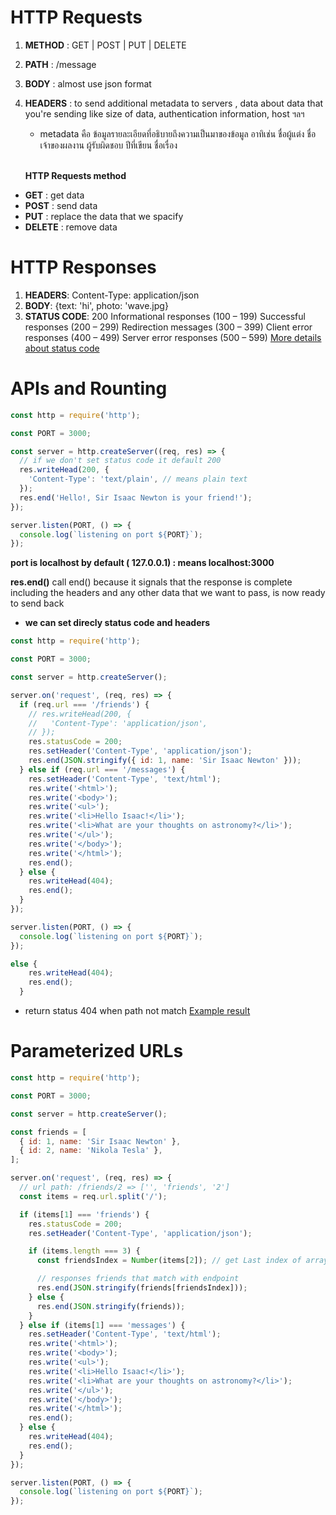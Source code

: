 # HTTP Requests

1. **METHOD** : GET | POST | PUT | DELETE
2. **PATH** : /message
3. **BODY** : almost use json format
4. **HEADERS** : to send additional metadata to servers , data about data that you're sending like size of data, authentication information, host ฯลฯ

   - metadata คือ ข้อมูลรายละเอียดที่อธิบายถึงความเป็นมาของข้อมูล
     อาทิเช่น ชื่อผู้แต่ง ชื่อเจ้าของผลงาน ผู้รับผิดชอบ ปีที่เขียน ชื่อเรื่อง

    <br/>

   **HTTP Requests method**

- **GET** : get data
- **POST** : send data
- **PUT** : replace the data that we spacify
- **DELETE** : remove data

# HTTP Responses

1. **HEADERS**: Content-Type: application/json
2. **BODY**: {text: 'hi', photo: 'wave.jpg}
3. **STATUS CODE**: 200
   Informational responses (100 – 199)
   Successful responses (200 – 299)
   Redirection messages (300 – 399)
   Client error responses (400 – 499)
   Server error responses (500 – 599)
   [More details about status code](https://developer.mozilla.org/en-US/docs/Web/HTTP/Status)

# APIs and Rounting

```js
const http = require('http');

const PORT = 3000;

const server = http.createServer((req, res) => {
  // if we don't set status code it default 200
  res.writeHead(200, {
    'Content-Type': 'text/plain', // means plain text
  });
  res.end('Hello!, Sir Isaac Newton is your friend!');
});

server.listen(PORT, () => {
  console.log(`listening on port ${PORT}`);
});
```

**port is localhost by default ( 127.0.0.1) : means localhost:3000**

**res.end()** call end() because it signals that the response is complete including the headers and any other data that we want to pass, is now ready to send back

- **we can set direcly status code and headers**

```js
const http = require('http');

const PORT = 3000;

const server = http.createServer();

server.on('request', (req, res) => {
  if (req.url === '/friends') {
    // res.writeHead(200, {
    //   'Content-Type': 'application/json',
    // });
    res.statusCode = 200;
    res.setHeader('Content-Type', 'application/json');
    res.end(JSON.stringify({ id: 1, name: 'Sir Isaac Newton' }));
  } else if (req.url === '/messages') {
    res.setHeader('Content-Type', 'text/html');
    res.write('<html>');
    res.write('<body>');
    res.write('<ul>');
    res.write('<li>Hello Isaac!</li>');
    res.write('<li>What are your thoughts on astronomy?</li>');
    res.write('</ul>');
    res.write('</body>');
    res.write('</html>');
    res.end();
  } else {
    res.writeHead(404);
    res.end();
  }
});

server.listen(PORT, () => {
  console.log(`listening on port ${PORT}`);
});
```

```js
else {
    res.writeHead(404);
    res.end();
  }
```

- return status 404 when path not match [Example result](/reference/path_not_match_404.png)

# Parameterized URLs

```js
const http = require('http');

const PORT = 3000;

const server = http.createServer();

const friends = [
  { id: 1, name: 'Sir Isaac Newton' },
  { id: 2, name: 'Nikola Tesla' },
];

server.on('request', (req, res) => {
  // url path: /friends/2 => ['', 'friends', '2']
  const items = req.url.split('/');

  if (items[1] === 'friends') {
    res.statusCode = 200;
    res.setHeader('Content-Type', 'application/json');

    if (items.length === 3) {
      const friendsIndex = Number(items[2]); // get Last index of array (endpoint)

      // responses friends that match with endpoint
      res.end(JSON.stringify(friends[friendsIndex]));
    } else {
      res.end(JSON.stringify(friends));
    }
  } else if (items[1] === 'messages') {
    res.setHeader('Content-Type', 'text/html');
    res.write('<html>');
    res.write('<body>');
    res.write('<ul>');
    res.write('<li>Hello Isaac!</li>');
    res.write('<li>What are your thoughts on astronomy?</li>');
    res.write('</ul>');
    res.write('</body>');
    res.write('</html>');
    res.end();
  } else {
    res.writeHead(404);
    res.end();
  }
});

server.listen(PORT, () => {
  console.log(`listening on port ${PORT}`);
});
```

